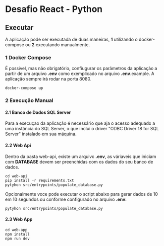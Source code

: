 # Desafio React - Python

## Executar

A aplicação pode ser executada de duas maneiras, **1** utilizando o docker-compose ou **2** executando manualmente.

### 1 Docker Compose
É possivel, mas não obrigatório, confiugurar os parâmetros da aplicação a partir de um arquivo **.env** como exemplicado no arquivo **.env**.example. A aplicação sempre irá rodar na porta 8080.
```
docker-compose up
```
### 2 Execução Manual
#### 2.1 Banco de Dados SQL Server
Para a execuçao da aplicação é necessário que aja o acesso adequado a uma instância do SQL Server, o que inclui o driver "ODBC Driver 18 for SQL Server" instalado em sua máquina. 
#### 2.2 Web Api
Dentro da pasta web-api, existe um arquivo **.env**, as váriaveis que iniciam com **DATABASE** devem ser preenchidas com os dados do seu banco de dados.
```
cd web-api
pip install -r requirements.txt
pytyhon src/entrypoints/populate_database.py
```
Opcionalmente voce pode executar o script abaixo para gerar dados de 10 em 10 segundos ou conforme configurado no arquivo **.env**.
```
pytyhon src/entrypoints/populate_database.py
```
#### 2.3 Web App

```
cd web-app
npm install
npm run dev
```


